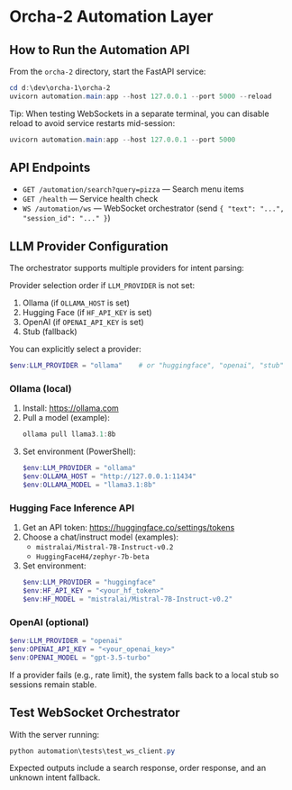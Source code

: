 # Orcha-2 Automation Layer

## How to Run the Automation API

From the `orcha-2` directory, start the FastAPI service:

```powershell
cd d:\dev\orcha-1\orcha-2
uvicorn automation.main:app --host 127.0.0.1 --port 5000 --reload
```

Tip: When testing WebSockets in a separate terminal, you can disable reload to avoid service restarts mid-session:

```powershell
uvicorn automation.main:app --host 127.0.0.1 --port 5000
```

## API Endpoints
- `GET /automation/search?query=pizza` — Search menu items
- `GET /health` — Service health check
- `WS /automation/ws` — WebSocket orchestrator (send `{ "text": "...", "session_id": "..." }`)

## LLM Provider Configuration
The orchestrator supports multiple providers for intent parsing:

Provider selection order if `LLM_PROVIDER` is not set:
1. Ollama (if `OLLAMA_HOST` is set)
2. Hugging Face (if `HF_API_KEY` is set)
3. OpenAI (if `OPENAI_API_KEY` is set)
4. Stub (fallback)

You can explicitly select a provider:

```powershell
$env:LLM_PROVIDER = "ollama"    # or "huggingface", "openai", "stub"
```

### Ollama (local)
1. Install: https://ollama.com
2. Pull a model (example):
	```powershell
	ollama pull llama3.1:8b
	```
3. Set environment (PowerShell):
	```powershell
	$env:LLM_PROVIDER = "ollama"
	$env:OLLAMA_HOST = "http://127.0.0.1:11434"
	$env:OLLAMA_MODEL = "llama3.1:8b"
	```

### Hugging Face Inference API
1. Get an API token: https://huggingface.co/settings/tokens
2. Choose a chat/instruct model (examples):
	- `mistralai/Mistral-7B-Instruct-v0.2`
	- `HuggingFaceH4/zephyr-7b-beta`
3. Set environment:
	```powershell
	$env:LLM_PROVIDER = "huggingface"
	$env:HF_API_KEY = "<your_hf_token>"
	$env:HF_MODEL = "mistralai/Mistral-7B-Instruct-v0.2"
	```

### OpenAI (optional)
```powershell
$env:LLM_PROVIDER = "openai"
$env:OPENAI_API_KEY = "<your_openai_key>"
$env:OPENAI_MODEL = "gpt-3.5-turbo"
```

If a provider fails (e.g., rate limit), the system falls back to a local stub so sessions remain stable.

## Test WebSocket Orchestrator
With the server running:

```powershell
python automation\tests\test_ws_client.py
```

Expected outputs include a search response, order response, and an unknown intent fallback.
